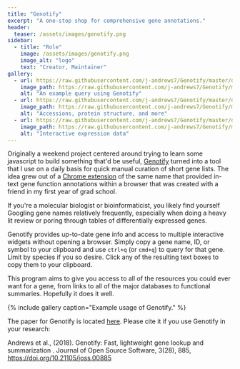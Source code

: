 ```yaml
---
title: "Genotify"
excerpt: "A one-stop shop for comprehensive gene annotations."
header:
  teaser: /assets/images/genotify.png
sidebar:
  - title: "Role"
    image: /assets/images/genotify.png
    image_alt: "logo"
    text: "Creator, Maintainer"
gallery:
  - url: https://raw.githubusercontent.com/j-andrews7/Genotify/master/docs/img/2.gif
    image_path: https://raw.githubusercontent.com/j-andrews7/Genotify/master/docs/img/2.gif
    alt: "An example query using Genotify"
  - url: https://raw.githubusercontent.com/j-andrews7/Genotify/master/docs/img/3.gif
    image_path: https://raw.githubusercontent.com/j-andrews7/Genotify/master/docs/img/3.gif
    alt: "Accessions, protein structure, and more"
  - url: https://raw.githubusercontent.com/j-andrews7/Genotify/master/docs/img/5.gif
    image_path: https://raw.githubusercontent.com/j-andrews7/Genotify/master/docs/img/5.gif
    alt: "Interactive expression data"
---
```


Originally a weekend project centered around trying to learn some javascript to build something that'd be useful, [Genotify]((https://github.com/j-andrews7/Genotify)) turned into a tool that I use on a daily basis for quick manual curation of short gene lists. The idea grew out of a [Chrome extension](https://chrome.google.com/webstore/detail/genotify/mjlnpmhdfpdgcapoggcinelpooediipn?hl=en) of the same name that provided in-text gene function annotations within a browser that was created with a friend in my first year of grad school. 

If you're a molecular biologist or bioinformaticist, you likely find yourself Googling gene names relatively frequently, especially when doing a heavy lit review or poring through tables of differentially expressed genes. 

Genotify provides up-to-date gene info and access to multiple interactive widgets without opening a browser. Simply copy a gene name, ID, or symbol to your clipboard and use `ctrl+q` (or `cmd+q`) to query for that gene. Limit by species if you so desire. Click any of the resulting text boxes to copy them to your clipboard.

This program aims to give you access to all of the resources you could ever want for a gene, from links to all of the major databases to functional summaries. Hopefully it does it well.

{% include gallery caption="Example usage of Genotify." %}

The paper for Genotify is located [here](http://joss.theoj.org/papers/10.21105/joss.00885). Please cite it if you use Genotify in your research:

Andrews et al., (2018). Genotify: Fast, lightweight gene lookup and summarization . Journal of Open Source Software, 3(28), 885, https://doi.org/10.21105/joss.00885